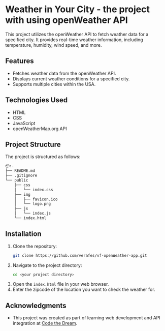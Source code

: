 # Weather in Your City - the project with using openWeather API  
This project utilizes the openWeather API to fetch weather data for a specified city. It provides real-time weather information, including temperature, humidity, wind speed, and more.

## Features
- Fetches weather data from the openWeather API.
- Displays current weather conditions for a specified city.
- Supports multiple cities within the USA.

## Technologies Used
- HTML
- CSS
- JavaScript
- openWeatherMap.org API

## Project Structure

The project is structured as follows:

```bash
📦:.
├── README.md
├── .gitignore
└── public
    ├── css
    │   └── index.css
    ├── img
    │   ├── favicon.ico
    │   └── logo.png
    ├── js	
    │   └── index.js
    └── index.html

```

## Installation

1. Clone the repository:
    ```sh
    git clone https://github.com/verafes/vf-openWeather-app.git
    ```
2. Navigate to the project directory:
    ```sh
    cd <your project directory>
    ```
3. Open the `index.html` file in your web browser.
4. Enter the zipcode of the location you want to check the weather for.

## Acknowledgments
- This project was created as part of learning web development and API integration at [Code the Dream](https://www.codethedream.org/).
